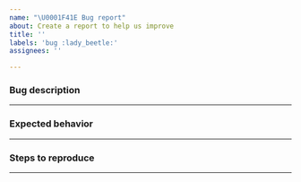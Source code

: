 ```yaml
---
name: "\U0001F41E Bug report"
about: Create a report to help us improve
title: ''
labels: 'bug :lady_beetle:'
assignees: ''

---
```


<!--
Thanks for reporting a bug!

Please check whether an issue of your bug already exists by searching the past issues:
https://github.com/robertodoering/harpy/issues?q=is%3Aissue

For questions, feedback or ideas please open a discussions instead of a new issue:
https://github.com/robertodoering/harpy/discussions
-->

### Bug description 
<!-- A clear and concise description of what the bug is  -->
<!-- If applicable, add screenshots to help explain your problem -->



---
### Expected behavior
<!-- A clear and concise description of what you expected to happen -->



---
### Steps to reproduce
<!-- 
Steps to reproduce the behavior:
1. Go to '...'
2. Click on '....'
3. Scroll down to '....'
4. See error
-->



---
<!-- Please add your device information (OS version, etc.) -->
<!-- Feel free to add any other information as you see fit -->
